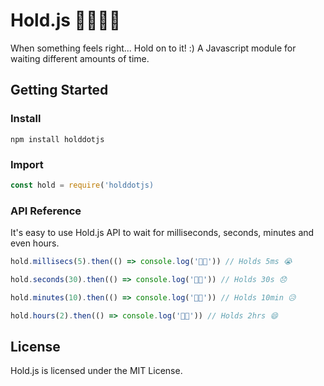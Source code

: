 # Hold.js 🚌🏃🏻‍♂️
When something feels right... Hold on to it! :)
A Javascript module for waiting different amounts of time.

## Getting Started
### Install
```shell
npm install holddotjs
```
### Import
```javascript
const hold = require('holddotjs)
```
### API Reference
It's easy to use Hold.js API to wait for milliseconds, seconds, minutes and even hours.
```javascript
hold.millisecs(5).then(() => console.log('🚌💨')) // Holds 5ms 😭 

hold.seconds(30).then(() => console.log('🚌💨')) // Holds 30s 😞

hold.minutes(10).then(() => console.log('🚌💨')) // Holds 10min 😥

hold.hours(2).then(() => console.log('🚌💨')) // Holds 2hrs 😄
```
## License
Hold.js is licensed under the MIT License.